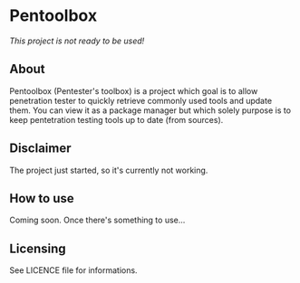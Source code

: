 # Pentoolbox #

*This project is not ready to be used!*

## About ##

Pentoolbox (Pentester's toolbox) is a project which goal is to allow penetration tester to quickly retrieve commonly used tools and update them. You can view it as a package manager but which solely purpose is to keep pentetration testing tools up to date (from sources).

## Disclaimer ##

The project just started, so it's currently not working.

## How to use ##

Coming soon. Once there's something to use...

## Licensing ##

See LICENCE file for informations.
